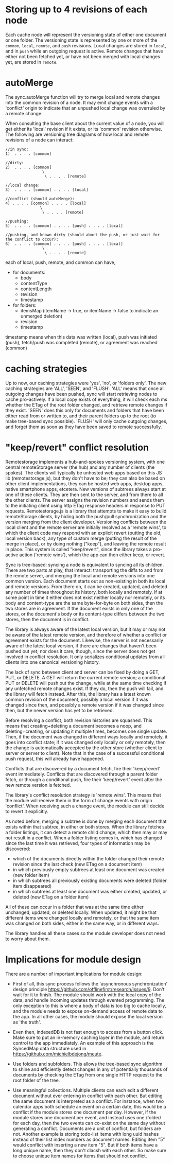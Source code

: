 # Storing up to 4 revisions of each node
Each cache node will represent the versioning state of either one document or one folder. The versioning state is represented by one or more of the `common`, `local`, `remote`, and `push` revisions. Local changes are stored in `local`, and in `push` while an outgoing request is active. Remote changes that have either not been fetched yet, or have not been merged with local changes yet, are stored in `remote`.

# autoMerge
The sync.autoMerge function will try to merge local and remote changes into the common revision of a node. It may emit change events with a 'conflict' origin to indicate that an unpushed local change was overruled by a remote change.

When consulting the base client about the current value of a node, you will get either its 'local' revision if it exists, or its 'common' revision otherwise. The following are versioning tree diagrams of how local and remote revisions of a node can interact:

    //in sync: 
    1)  . . . . [common]

    //dirty:
    2)  . . . . [common]
                    \
                     \ . . . . [remote]

    //local change:
    3)  . . . . [common] . . . . [local]

    //conflict (should autoMerge):
    4) . . . . [common] . . . . [local]
                   \
                    \ . . . . [remote]

    //pushing:
    5)  . . . . [common] . . . . [push] . . . . [local]

    //pushing, and known dirty (should abort the push, or just wait for the conflict to occur):
    6)  . . . . [common] . . . . [push] . . . . [local]
                    \
                     \ . . . . [remote]


each of local, push, remote, and common can have,
- for documents:
  * body
  * contentType
  * contentLength
  * revision
  * timestamp
- for folders:
  * itemsMap (itemName -> true, or itemName -> false to indicate an unmerged deletion)
  * revision
  * timestamp

timestamp means when this data was written (local), push was initiated (push), fetch/push was completed (remote), or agreement was reached (common)

# caching strategies

Up to now, our caching strategies were 'yes', 'no', or 'folders only'. The new caching strategies are 'ALL', 'SEEN', and 'FLUSH'. 'ALL' means that once all outgoing changes have been pushed, sync will start retrieving nodes to cache pro-actively. If a local copy exists of everything, it will check each <syncInterval>ms whether the ETag of the root folder changed, and retrieve remote changes if they exist. 'SEEN' does this only for documents and folders that have been either read from or written to, and their parent folders up to the root (to make tree-based sync possible). 'FLUSH' will only cache outgoing changes, and forget them as soon as they have been saved to remote successfully.

# "keep/revert" conflict resolution

Remotestorage implements a hub-and-spokes versioning system, with one central remoteStorage server (the hub) and any number of clients (the spokes). The clients will typically be unhosted web apps based on this JS lib (remotestorage.js), but they don't have to be; they can also be based on other client implementations, they can be hosted web apps, desktop apps, native smartphone apps, etcetera. New versions of subtrees always start at one of these clients. They are then sent to the server, and from there to all the other clients. The server assigns the revision numbers and sends them to the initiating client using http ETag response headers in response to PUT requests. Remotestorage.js is a library that attempts to make it easy to build remoteStorage clients, by hiding both the push/pull synchronization and the version merging from the client developer. Versioning conflicts between the local client and the remote server are initially resolved as a 'remote wins', to which the client code may respond with an explicit revert (putting the old, local version back), any type of custom merge (putting the result of the merge in place), or by doing nothing ("keep"), and leaving the remote result in place. This system is called "keep/revert", since the library takes a pro-active action ('remote wins'), which the app can then either keep, or revert.

Sync is tree-based: syncing a node is equivalent to syncing all its children. There are two parts at play, that interact: transporting the diffs to and from the remote server, and merging the local and remote versions into one common version. Each document starts out as non-existing in both its local and remote versions. From there on, it can be created, updated, and deleted any number of times throughout its history, both locally and remotely. If at some point in time it either does not exist neither locally nor remotely, or its body and content-type are the same byte-for-byte on both sides, then the two stores are in agreement. If the document exists in only one of the stores, or the document's body or its content-type differs between the two stores, then the document is in conflict.

The library is always aware of the latest local version, but it may or may not be aware of the latest remote version, and therefore of whether a conflict or agreement exists for the document. Likewise, the server is not necessarily aware of the latest local version, if there are changes that haven't been pushed out yet; nor does it care, though, since the server does not get involved in conflict resolution. It only serializes conditional updates from all clients into one canonical versioning history.

The lack of sync between client and server can be fixed by doing a GET, PUT, or DELETE. A GET will return the current remote version; a conditional PUT or DELETE will push out the change, while at the same time checking if any unfetched remote changes exist. If they do, then the push will fail, and the library will fetch instead. After this, the library has a latest known common revision of the document, possibly a local version if it was changed since then, and possibly a remote version if it was changed since then, but the newer version has yet to be retrieved.

Before resolving a conflict, both revision histories are squashed. This means that creating+deleting a document becomes a noop, and deleting+creating, or updating it multiple times, becomes one single update. Then, if the document was changed in different ways locally and remotely, it goes into conflict state; if it was changed only locally or only remotely, then the change is automatically accepted by the other store (whether client to server or server to client). Note that in the case of a successful conditional push request, this will already have happened.

Conflicts that are discovered by a document fetch, fire their 'keep/revert' event immediately. Conflicts that are discovered through a parent folder fetch, or through a conditional push, fire their 'keep/revert' event after the new remote version is fetched.

The library's conflict resolution strategy is 'remote wins'. This means that the module will receive them in the form of change events with origin 'conflict'. When receiving such a change event, the module can still decide to revert it explicitly.

As noted before, merging a subtree is done by merging each document that exists within that subtree, in either or both stores. When the library fetches a folder listings, it can detect a remote child change, which then may or may not result in a conflict. When a folder listing comes in, which has changed since the last time it was retrieved, four types of information may be discovered:

* which of the documents directly within the folder changed their remote revision since the last check (new ETag on a document item)
* in which previously empty subtrees at least one document was created (new folder item)
* in which subtrees all previously existing documents were deleted (folder item disappeared)
* in which subtrees at least one document was either created, updated, or deleted (new ETag on a folder item)

All of these can occur in a folder that was at the same time either unchanged, updated, or deleted locally. When updated, it might be that different items were changed locally and remotely, or that the same item was changed on both sides, either in the same way, or in different ways.

The library handles all these cases so the module developer does not need to worry about them.

# Implications for module design

There are a number of important implications for module design:

* First of all, this sync process follows the 'asynchronous synchronization' design principle https://github.com/offlinefirst/research/issues/9. Don't wait for it to finish. The module should work with the local copy of the data, and handle incoming updates through evented programming. The only exception to this is where a body of data is too big to cache locally, and the module needs to expose on-demand
access of remote data to the app. In all other cases, the module should expose the local version as 'the truth'.

* Even then, indexedDB is not fast enough to access from a button click. Make sure to put an in-memory caching layer in the module, and return control to the app immediately. An example of this approach is the SyncedMap data structure used in https://github.com/michielbdejong/meute.

* Use folders and subfolders. This allows the tree-based sync algorithm to shine and efficiently detect changes in any of potentially thousands of documents by checking the ETag from one single HTTP request to the root folder of the tree.

* Use meaningful collections. Multiple clients can each edit a different document without ever entering in conflict with each other. But editing the same document is interpreted as a conflict. For instance, when two calendar apps both schedule an event on a certain date, this would be a conflict if the module stores one document per day. However, if the module stores one document per event, and instead uses one /folder/ for each day, then the two events can co-exist on the same day without generating a conflict. Documents are a unit of conflict, but folders are not. Another example is storing todo-list items with long uuid hashes instead of their list index numbers as document names. Editing item "5" would conflict with inserting a new item "5". But if both items have a long unique name, then they don't clacsh with each other. So make sure to choose unique item names for items that should not conflict.